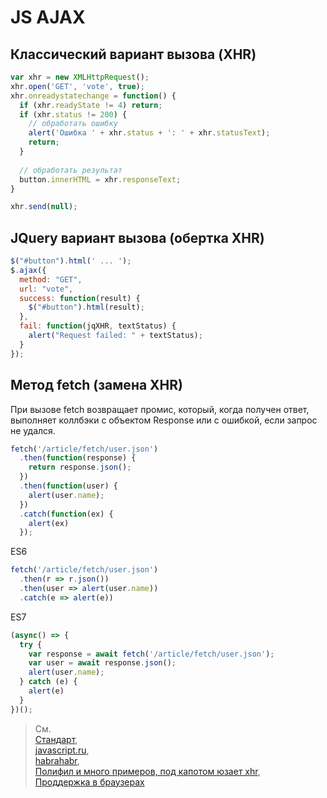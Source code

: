 # JS AJAX

## Классический вариант вызова (XHR)

```js
var xhr = new XMLHttpRequest();
xhr.open('GET', 'vote', true);
xhr.onreadystatechange = function() {
  if (xhr.readyState != 4) return;
  if (xhr.status != 200) {
    // обработать ошибку
    alert('Ошибка ' + xhr.status + ': ' + xhr.statusText);
    return;
  }  
  
  // обработать результат
  button.innerHTML = xhr.responseText;
}

xhr.send(null);
```

## JQuery вариант вызова (обертка XHR)

```js
$("#button").html(' ... ');
$.ajax({
  method: "GET",
  url: "vote",
  success: function(result) {
    $("#button").html(result);
  },
  fail: function(jqXHR, textStatus) {
    alert("Request failed: " + textStatus);
  }
});
```
## Метод fetch (замена XHR)

При вызове fetch возвращает промис, который, когда получен ответ, выполняет коллбэки с объектом Response или с ошибкой, если запрос не удался.

```js
fetch('/article/fetch/user.json')
  .then(function(response) {
    return response.json();
  })
  .then(function(user) {
    alert(user.name);
  })
  .catch(function(ex) {
    alert(ex)
  });
```

ES6

```js
fetch('/article/fetch/user.json')
  .then(r => r.json())
  .then(user => alert(user.name))
  .catch(e => alert(e))
```

ES7

```js
(async() => {
  try {
    var response = await fetch('/article/fetch/user.json');
    var user = await response.json();
    alert(user.name);
  } catch (e) {
    alert(e)
  }
})();
```

>См.  
[Стандарт](https://fetch.spec.whatwg.org),  
[javascript.ru](https://learn.javascript.ru/fetch),  
[habrahabr](https://habrahabr.ru/post/252941/),  
[Полифил и много примеров, под капотом юзает xhr](https://github.com/github/fetch),  
[Проддержка в браузерах](http://caniuse.com/#search=fetch)